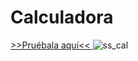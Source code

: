 # Calculadora
<a href="https://angosk.github.io/calculadora/"> >>Pruébala aquí<< </a>
![ss_cal](https://user-images.githubusercontent.com/114034743/205393221-2759afe7-c2c7-45a7-8749-12956ab2df63.png)
